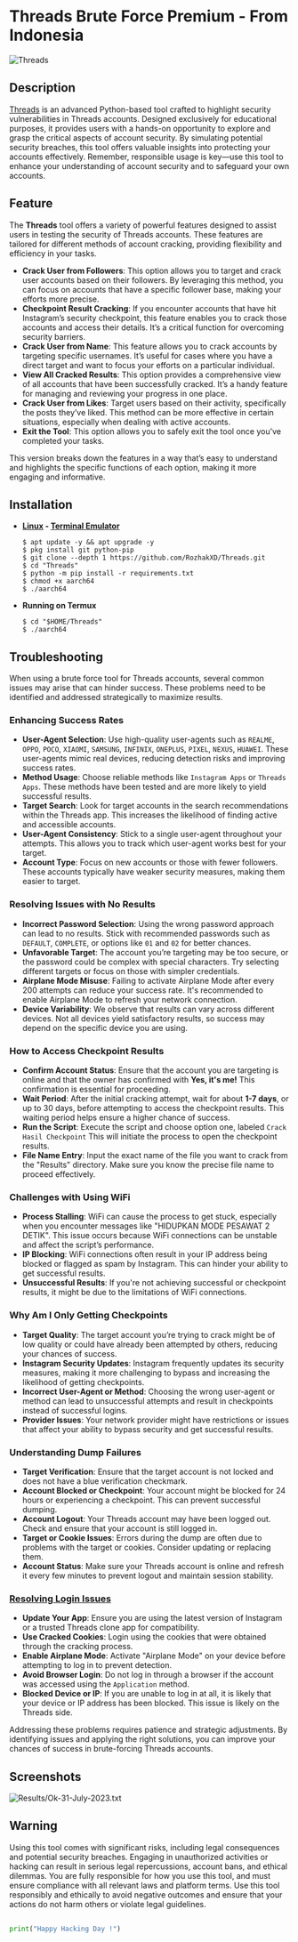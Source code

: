 # Threads Brute Force Premium - From Indonesia

![Threads](https://github.com/user-attachments/assets/11502f49-b2b5-40ec-9900-4ccd6cc5c811)

## Description
[Threads](https://github.com/RozhakXD/Threads) is an advanced Python-based tool crafted to highlight security vulnerabilities in Threads accounts. Designed exclusively for educational purposes, it provides users with a hands-on opportunity to explore and grasp the critical aspects of account security. By simulating potential security breaches, this tool offers valuable insights into protecting your accounts effectively. Remember, responsible usage is key—use this tool to enhance your understanding of account security and to safeguard your own accounts.

## Feature
The **Threads** tool offers a variety of powerful features designed to assist users in testing the security of Threads accounts. These features are tailored for different methods of account cracking, providing flexibility and efficiency in your tasks.

- **Crack User from Followers**: This option allows you to target and crack user accounts based on their followers. By leveraging this method, you can focus on accounts that have a specific follower base, making your efforts more precise.
- **Checkpoint Result Cracking**: If you encounter accounts that have hit Instagram’s security checkpoint, this feature enables you to crack those accounts and access their details. It’s a critical function for overcoming security barriers.
- **Crack User from Name**: This feature allows you to crack accounts by targeting specific usernames. It’s useful for cases where you have a direct target and want to focus your efforts on a particular individual.
- **View All Cracked Results**: This option provides a comprehensive view of all accounts that have been successfully cracked. It’s a handy feature for managing and reviewing your progress in one place.
- **Crack User from Likes**: Target users based on their activity, specifically the posts they’ve liked. This method can be more effective in certain situations, especially when dealing with active accounts.
- **Exit the Tool**: This option allows you to safely exit the tool once you’ve completed your tasks.

This version breaks down the features in a way that’s easy to understand and highlights the specific functions of each option, making it more engaging and informative.

## Installation

- **[Linux](https://drive.google.com/file/d/1LLdb8kX_Skma4Xi7dmjcq9_wpH0__OU3/view?usp=drivesdk) - [Terminal Emulator](https://f-droid.org/repo/com.termux_1020.apk)**

    ```
    $ apt update -y && apt upgrade -y
    $ pkg install git python-pip
    $ git clone --depth 1 https://github.com/RozhakXD/Threads.git
    $ cd "Threads"
    $ python -m pip install -r requirements.txt
    $ chmod +x aarch64
    $ ./aarch64
    ```

- **Running on Termux**

    ```
    $ cd "$HOME/Threads"
    $ ./aarch64
    ```

## Troubleshooting
When using a brute force tool for Threads accounts, several common issues may arise that can hinder success. These problems need to be identified and addressed strategically to maximize results.

### Enhancing Success Rates
- **User-Agent Selection**: Use high-quality user-agents such as `REALME`, `OPPO`, `POCO`, `XIAOMI`, `SAMSUNG`, `INFINIX`, `ONEPLUS`, `PIXEL`, `NEXUS`, `HUAWEI`. These user-agents mimic real devices, reducing detection risks and improving success rates.
- **Method Usage**: Choose reliable methods like `Instagram Apps` or `Threads Apps`. These methods have been tested and are more likely to yield successful results.
- **Target Search**: Look for target accounts in the search recommendations within the Threads app. This increases the likelihood of finding active and accessible accounts.
- **User-Agent Consistency**: Stick to a single user-agent throughout your attempts. This allows you to track which user-agent works best for your target.
- **Account Type**: Focus on new accounts or those with fewer followers. These accounts typically have weaker security measures, making them easier to target.

### Resolving Issues with No Results
- **Incorrect Password Selection**: Using the wrong password approach can lead to no results. Stick with recommended passwords such as `DEFAULT`, `COMPLETE`, or options like `01` and `02` for better chances.
- **Unfavorable Target**: The account you’re targeting may be too secure, or the password could be complex with special characters. Try selecting different targets or focus on those with simpler credentials.
- **Airplane Mode Misuse**: Failing to activate Airplane Mode after every 200 attempts can reduce your success rate. It's recommended to enable Airplane Mode to refresh your network connection.
- **Device Variability**: We observe that results can vary across different devices. Not all devices yield satisfactory results, so success may depend on the specific device you are using.

### How to Access Checkpoint Results
- **Confirm Account Status**: Ensure that the account you are targeting is online and that the owner has confirmed with **Yes, it's me!** This confirmation is essential for proceeding.
- **Wait Period**: After the initial cracking attempt, wait for about **1-7 days**, or up to 30 days, before attempting to access the checkpoint results. This waiting period helps ensure a higher chance of success.
- **Run the Script**: Execute the script and choose option one, labeled `Crack Hasil Checkpoint` This will initiate the process to open the checkpoint results.
- **File Name Entry**: Input the exact name of the file you want to crack from the "Results" directory. Make sure you know the precise file name to proceed effectively.

### Challenges with Using WiFi
- **Process Stalling**: WiFi can cause the process to get stuck, especially when you encounter messages like "HIDUPKAN MODE PESAWAT 2 DETIK". This issue occurs because WiFi connections can be unstable and affect the script’s performance.
- **IP Blocking**: WiFi connections often result in your IP address being blocked or flagged as spam by Instagram. This can hinder your ability to get successful results.
- **Unsuccessful Results**: If you're not achieving successful or checkpoint results, it might be due to the limitations of WiFi connections.

### Why Am I Only Getting Checkpoints
- **Target Quality**: The target account you’re trying to crack might be of low quality or could have already been attempted by others, reducing your chances of success.
- **Instagram Security Updates**: Instagram frequently updates its security measures, making it more challenging to bypass and increasing the likelihood of getting checkpoints.
- **Incorrect User-Agent or Method**: Choosing the wrong user-agent or method can lead to unsuccessful attempts and result in checkpoints instead of successful logins.
- **Provider Issues**: Your network provider might have restrictions or issues that affect your ability to bypass security and get successful results.

### Understanding Dump Failures
- **Target Verification**: Ensure that the target account is not locked and does not have a blue verification checkmark.
- **Account Blocked or Checkpoint**: Your account might be blocked for 24 hours or experiencing a checkpoint. This can prevent successful dumping.
- **Account Logout**: Your Threads account may have been logged out. Check and ensure that your account is still logged in.
- **Target or Cookie Issues**: Errors during the dump are often due to problems with the target or cookies. Consider updating or replacing them.
- **Account Status**: Make sure your Threads account is online and refresh it every few minutes to prevent logout and maintain session stability.

### [Resolving Login Issues](https://drive.google.com/file/d/10kp-862cR3HOuvWRqGx--ZM-Wg-0IG4d/view?usp=drive_link)
- **Update Your App**: Ensure you are using the latest version of Instagram or a trusted Threads clone app for compatibility.
- **Use Cracked Cookies**: Login using the cookies that were obtained through the cracking process.
- **Enable Airplane Mode**: Activate "Airplane Mode" on your device before attempting to log in to prevent detection.
- **Avoid Browser Login**: Do not log in through a browser if the account was accessed using the `Application` method.
- **Blocked Device or IP**: If you are unable to log in at all, it is likely that your device or IP address has been blocked. This issue is likely on the Threads side.

Addressing these problems requires patience and strategic adjustments. By identifying issues and applying the right solutions, you can improve your chances of success in brute-forcing Threads accounts.

## Screenshots

![Results/Ok-31-July-2023.txt](https://github.com/RozhakXD/Threads/blob/main/Data/Ok-31-July-2023.png)

## Warning
Using this tool comes with significant risks, including legal consequences and potential security breaches. Engaging in unauthorized activities or hacking can result in serious legal repercussions, account bans, and ethical dilemmas. You are fully responsible for how you use this tool, and must ensure compliance with all relevant laws and platform terms. Use this tool responsibly and ethically to avoid negative outcomes and ensure that your actions do not harm others or violate legal guidelines.

##

~~~python
print("Happy Hacking Day !")
~~~
